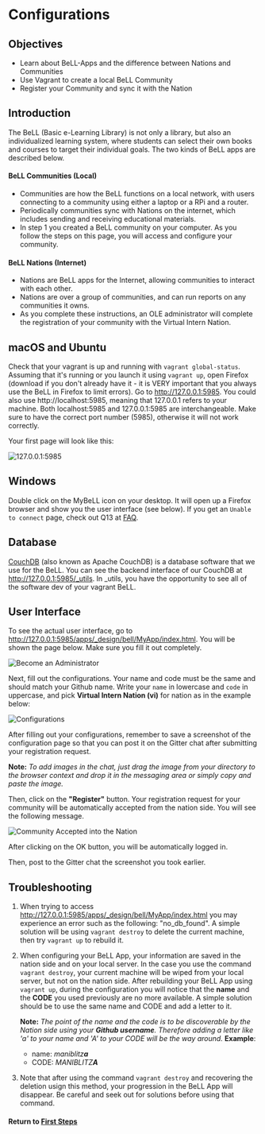 # Configurations

## Objectives

* Learn about BeLL-Apps and the difference between Nations and Communities
* Use Vagrant to create a local BeLL Community
* Register your Community and sync it with the Nation

## Introduction

The BeLL (Basic e-Learning Library) is not only a library, but also an individualized learning system, where students can select their own books and courses to target their individual goals. The two kinds of BeLL apps are described below.

#### BeLL Communities (Local)

* Communities are how the BeLL functions on a local network, with users connecting to a community using either a laptop or a RPi and a router.
* Periodically communities sync with Nations on the internet, which includes sending and receiving educational materials.
* In step 1 you created a BeLL community on your computer. As you follow the steps on this page, you will access and configure your community.

#### BeLL Nations (Internet)

* Nations are BeLL apps for the Internet, allowing communities to interact with each other.
* Nations are over a group of communities, and can run reports on any communities it owns.
* As you complete these instructions, an OLE administrator will complete the registration of your community with the Virtual Intern Nation.

## macOS and Ubuntu

Check that your vagrant is up and running with `vagrant global-status`. Assuming that it's running or you launch it using `vagrant up`, open Firefox (download if you don't already have it - it is VERY important that you always use the BeLL in Firefox to limit errors). Go to http://127.0.0.1:5985. You could also use http://localhost:5985, meaning that 127.0.0.1 refers to your machine. Both localhost:5985 and 127.0.0.1:5985 are interchangeable. Make sure to have the correct port number (5985), otherwise it will not work correctly.

Your first page will look like this:

![127.0.0.1:5985](images/vi-127.0.0.1-5985.png)

## Windows

Double click on the MyBeLL icon on your desktop. It will open up a Firefox browser and show you the user interface (see below).  If you get an `Unable to connect` page, check out Q13 at [FAQ](vi-faq.md#Technical_Questions).

## Database
[CouchDB](https://en.wikipedia.org/wiki/CouchDB) (also known as Apache CouchDB) is a database software that we use for the BeLL. You can see the backend interface of our CouchDB at http://127.0.0.1:5985/_utils. In _utils, you have the opportunity to see all of the software dev of your vagrant BeLL.

## User Interface
To see the actual user interface, go to http://127.0.0.1:5985/apps/_design/bell/MyApp/index.html.
You will be shown the page below. Make sure you fill it out completely.

![Become an Administrator](images/vi-become-admin.png)

Next, fill out the configurations. Your name and code must be the same and should match your Github name. Write your `name` in lowercase and `code` in uppercase, and pick **Virtual Intern Nation (vi)** for nation as in the example below:

![Configurations](images/vi-configuration.png)

After filling out your configurations, remember to save a screenshot of the configuration page so that you can post it on the Gitter chat after submitting your registration request.

**Note:** *To add images in the chat, just drag the image from your directory to the browser context and drop it in the messaging area or simply copy and paste the image.*

Then, click on the **"Register"** button. Your registration request for your community will be automatically accepted from the nation side. You will see the following message.

![Community Accepted into the Nation](images/vi-registration-accepted.png)

After clicking on the OK button, you will be automatically logged in.

Then, post to the Gitter chat the screenshot you took earlier.

## Troubleshooting

1. When trying to access http://127.0.0.1:5985/apps/_design/bell/MyApp/index.html you may experience an error such as the following: "no_db_found". A simple solution will be using ```vagrant destroy``` to delete the current machine, then try ```vagrant up``` to rebuild it.

2. When configuring your BeLL App, your information are saved in the nation side and on your local server. In the case you use the command ```vagrant destroy```, your current machine will be wiped from your local server, but not on the nation side. After rebuilding your BeLL App using ```vagrant up```, during the configuration you will notice that the **name** and the **CODE** you used previously are no more available. A simple solution should be to use the same name and CODE and add a letter to it.

   **Note:** *The point of the name and the code is to be discoverable by the Nation side using your **Github username**. Therefore adding a letter like 'a' to your name and 'A' to your CODE will be the way around.*
   **Example**:
     - name: _maniblitz**a**_
     - CODE: _MANIBLITZ**A**_

3. Note that after using the command ```vagrant destroy``` and recovering the deletion usign this method, your progression in the BeLL App will disappear. Be careful and seek out for solutions before using that command.

#### Return to [First Steps](vi-first-steps.md#Step_1_-_BeLL_Installation)